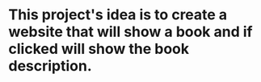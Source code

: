 # This project's idea is to create a website that will show a book and if clicked will show the book description.
